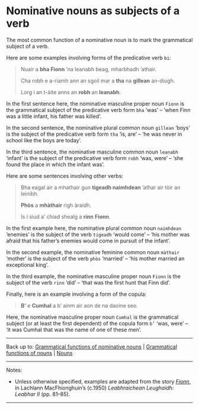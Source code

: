 # Nominative nouns as subjects of a verb

The most common function of a nominative noun is to mark the grammatical subject of a verb.

Here are some examples involving forms of the predicative verb `bi`:

> Nuair a **bha Fionn** ’na leanabh beag, mharbhadh ’athair.
>
> Cha robh e a-riamh ann an sgoil mar a **tha** na **gillean** an-diugh.
>
> Lorg i an t-àite anns an **robh** an **leanabh**.

In the first sentence here, the nominative masculine proper noun `Fionn` is the grammatical subject of the predicative verb form `bha` ‘was’ – ‘when Finn was a little infant, his father was killed’.

In the second sentence, the nominative plural common noun `gillean` ‘boys’ is the subject of the predicative verb form `tha` ‘is, are’ – ‘he was never in school like the boys are today’.

In the third sentence, the nominative masculine common noun `leanabh` ‘infant’ is the subject of the predicative verb form `robh` ‘was, were’ – ‘she found the place in which the infant was’.

Here are some sentences involving other verbs:

> Bha eagal air a mhathair gun **tigeadh naimhdean** ’athar air tòir an leinibh.
>
> **Phòs** a **mhàthair** rìgh àraidh.
>
> Is i siud a’ chiad shealg a **rinn** **Fionn**.

In the first example here, the nominative plural common noun `naimhdean` ‘enemies’ is the subject of the verb `tigeadh` ‘would come’ – ‘his mother was afraid that his father’s enemies would come in pursuit of the infant’.

In the second example, the nominative feminine common noun `màthair` ‘mother’ is the subject of the verb `phòs` ‘married’ – ‘his mother married an exceptional king’.

In the third example, the nominative masculine proper noun `Fionn` is the subject of the verb `rinn` ‘did’ – ‘that was the first hunt that Finn did’.

Finally, here is an example involving a form of the copula:

> **B’** e **Cumhal** a b’ ainm air aon de na daoine seo.

Here, the nominative masculine proper noun `Cumhal` is the grammatical subject (or at least the first dependent) of the copula form `b’` ‘was, were’ – ‘it was Cumhal that was the name of one of these men’.

----

Back up to: [Grammatical functions of nominative nouns](index.md) \|  [Grammatical functions of nouns](../index.md) \| [Nouns](../../index.md) 

----

Notes:

- Unless otherwise specified, examples are adapted from the story *[Fionn](../../texts/Fionn.md)*, in Lachlann MacFhionghuin’s (c.1950) *Leabhraichean Leughaidh: Leabhar II* (pp. 81–85).

----
